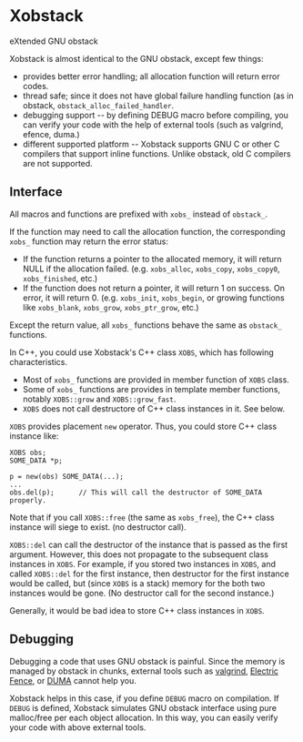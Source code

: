 Xobstack
========

eXtended GNU obstack

Xobstack is almost identical to the GNU obstack, except few things:

* provides better error handling; all allocation function will return error codes.
* thread safe; since it does not have global failure handling function (as in obstack, `obstack_alloc_failed_handler`.
* debugging support -- by defining DEBUG macro before compiling, you can verify your code with the help of external tools (such as valgrind, efence, duma.)
* different supported platform -- Xobstack supports GNU C or other C compilers that support inline functions.  Unlike obstack, old C compilers are not supported.

Interface
---------

All macros and functions are prefixed with `xobs_` instead of `obstack_`.

If the function may need to call the allocation function, the corresponding
`xobs_` function may return the error status:
* If the function returns a pointer to the allocated memory, it will return NULL if the allocation failed. (e.g. `xobs_alloc`, `xobs_copy`, `xobs_copy0`, `xobs_finished`, etc.)
* If the function does not return a pointer, it will return 1 on success.  On error, it will return 0. (e.g. `xobs_init`, `xobs_begin`, or growing functions like `xobs_blank`, `xobs_grow`, `xobs_ptr_grow`, etc.)

Except the return value, all `xobs_` functions behave the same as
`obstack_` functions.


In C++, you could use Xobstack's C++ class `XOBS`, which has following characteristics.

* Most of `xobs_` functions are provided in member function of `XOBS` class.
* Some of `xobs_` functions are provides in template member functions, notably `XOBS::grow` and `XOBS::grow_fast`.
* `XOBS` does not call destructore of C++ class instances in it.  See below.

`XOBS` provides placement `new` operator.  Thus, you could store C++ class instance like:

    XOBS obs;
    SOME_DATA *p;
    
    p = new(obs) SOME_DATA(...);
    ...
    obs.del(p);      // This will call the destructor of SOME_DATA properly.

Note that if you call `XOBS::free` (the same as `xobs_free`), the C++ class
instance will siege to exist.  (no destructor call).

`XOBS::del` can call the destructor of the instance that is passed as the first argument.  However, this does not propagate to the subsequent class instances in `XOBS`.   For example, if you stored two instances in `XOBS`, and called `XOBS::del` for the first instance,  then destructor for the first instance would be called, but (since `XOBS` is a stack) memory for the both two instances would be gone.  (No destructor call for the second instance.)

Generally, it would be bad idea to store C++ class instances in `XOBS`.  


Debugging
---------

Debugging a code that uses GNU obstack is painful.  Since the memory is managed
by obstack in chunks, external tools such as [valgrind](http://valgrind.org/), [Electric Fence](http://perens.com/FreeSoftware/ElectricFence), or [DUMA](http://duma.sourceforge.net/) cannot help you.

Xobstack helps in this case, if you define `DEBUG` macro on compilation. If `DEBUG` is defined, Xobstack simulates GNU obstack interface using pure malloc/free per each object allocation.  In this way, you can easily verify your code with above external tools.
